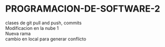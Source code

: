 # PROGRAMACION-DE-SOFTWARE-2
clases de git pull and push, commits  
Modificacion en la nube 1  
Nueva rama  
cambio en local para generar conflicto  